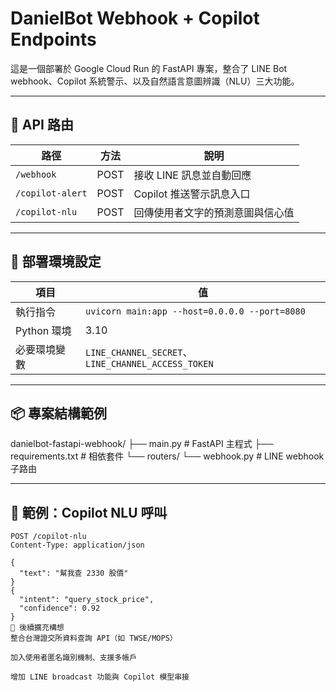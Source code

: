 # DanielBot Webhook + Copilot Endpoints

這是一個部署於 Google Cloud Run 的 FastAPI 專案，整合了 LINE Bot webhook、Copilot 系統警示、以及自然語言意圖辨識（NLU）三大功能。

---

## 🚀 API 路由

| 路徑              | 方法 | 說明                           |
|-------------------|------|--------------------------------|
| `/webhook`        | POST | 接收 LINE 訊息並自動回應         |
| `/copilot-alert`  | POST | Copilot 推送警示訊息入口         |
| `/copilot-nlu`    | POST | 回傳使用者文字的預測意圖與信心值 |

---

## 🔧 部署環境設定

| 項目             | 值                                                   |
|------------------|------------------------------------------------------|
| 執行指令         | `uvicorn main:app --host=0.0.0.0 --port=8080`         |
| Python 環境      | 3.10                                                 |
| 必要環境變數     | `LINE_CHANNEL_SECRET`、`LINE_CHANNEL_ACCESS_TOKEN` |

---

## 📦 專案結構範例
danielbot-fastapi-webhook/ ├── main.py # FastAPI 主程式 ├── requirements.txt # 相依套件 └── routers/ └── webhook.py # LINE webhook 子路由

---

## 📝 範例：Copilot NLU 呼叫

```http
POST /copilot-nlu
Content-Type: application/json

{
  "text": "幫我查 2330 股價"
}
{
  "intent": "query_stock_price",
  "confidence": 0.92
}
🧩 後續擴充構想
整合台灣證交所資料查詢 API（如 TWSE/MOPS）

加入使用者匿名識別機制、支援多帳戶

增加 LINE broadcast 功能與 Copilot 模型串接

